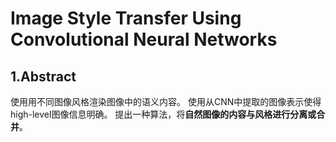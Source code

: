 # Image Style Transfer Using Convolutional Neural Networks

## 1.Abstract

使用用不同图像风格渲染图像中的语义内容。
使用从CNN中提取的图像表示使得high-level图像信息明确。
提出一种算法，将**自然图像的内容与风格进行分离或合并**。

